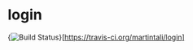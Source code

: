 # login
{<img src="https://travis-ci.org/martintali/login.svg?branch=master" alt="Build Status" />}[https://travis-ci.org/martintali/login]
